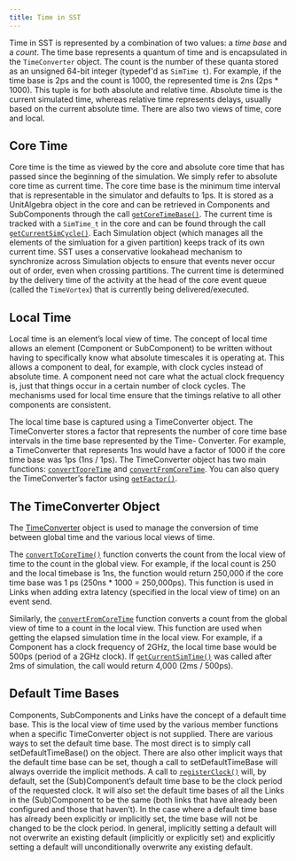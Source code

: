 ```yaml
---
title: Time in SST
---
```

<!---
SAND202X-XXXX X
Source: location of source document if any
--->
Time in SST is represented by a combination of two values: a *time base* and a *count*. The time
base represents a quantum of time and is encapsulated in the `TimeConverter` object. The count
is the number of these quanta stored as an unsigned 64-bit integer (typedef'd as `SimTime t`). For
example, if the time base is 2ps and the count is 1000, the represented time is 2ns (2ps * 1000).
This tuple is for both absolute and relative time. Absolute time is the current simulated time,
whereas relative time represents delays, usually based on the current absolute time. There are also
two views of time, core and local.

## Core Time
Core time is the time as viewed by the core and absolute core time that has passed since the beginning
of the simulation. We simply refer to absolute core time as current time. The core time base is
the minimum time interval that is representable in the simulator and defaults to 1ps. It is stored as
a UnitAlgebra object in the core and can be retrieved in Components and SubComponents through
the call [`getCoreTimeBase()`](../../core/component/time/getCoreTimeBase). The current time is tracked 
with a `SimTime_t` in the core and can be found through the call 
[`getCurrentSimCycle()`](../../core/component/time/getCurrentSimCycle).
Each Simulation object (which manages all the elements of the simluation for a given partition)
keeps track of its own current time. SST uses a conservative lookahead mechanism to synchronize
across Simulation objects to ensure that events never occur out of order, even when crossing partitions.
The current time is determined by the delivery time of the activity at
the head of the core event queue (called the `TimeVortex`) that is currently being delivered/executed.

## Local Time
Local time is an element’s local view of time. The concept of local time allows an element (Component
or SubComponent) to be written without having to specifically know what absolute timescales
it is operating at. This allows a component to deal, for example, with clock cycles instead of absolute
time. A component need not care what the actual clock frequency is, just that things occur in
a certain number of clock cycles. The mechanisms used for local time ensure that the timings
relative to all other components are consistent.

The local time base is captured using a TimeConverter object. The TimeConverter stores a factor
that represents the number of core time base intervals in the time base represented by the Time-
Converter. For example, a TimeConverter that represents 1ns would have a factor of 1000 if the
core time base was 1ps (1ns / 1ps). The TimeConverter object has two main functions: 
[`convertTooreTime`](../../core/timeconverter/convertToCoreTime) and 
[`convertFromCoreTime`](../../core/timeconverter/convertFromCoreTime). You can also query the 
TimeConverter’s factor using [`getFactor()`](../../core/timeconverter/getFactor).

## The TimeConverter Object
The [TimeConverter](../../core/timeconverter/class) object is used to manage the conversion of time 
between global time and the various local views of time. 

The [`convertToCoreTime()`](../../core/timeconverter/convertToCoreTime) function converts the 
count from the local view of time to the count in the global view. For
example, if the local count is 250 and the local timebase is 1ns, the function would return 250,000
if the core time base was 1 ps (250ns * 1000 = 250,000ps). This function is used in Links when
adding extra latency (specified in the local view of time) on an event send.

Similarly, the [`convertFromCoreTime`](../../core/timeconverter/convertFromCoreTime) function 
converts a count from the global view of time to a count in the local view. This
function are used when getting the elapsed simulation time in the local view. For example, if a
Component has a clock frequency of 2GHz, the local time base would be 500ps (period of a 2GHz
clock). If [`getCurrentSimTime()`](../../core/component/time/getCurrentSimTime) 
was called after 2ms of simulation, the call would return 4,000 (2ms / 500ps).


## Default Time Bases
Components, SubComponents and Links have the concept of a default time base. This is the
local view of time used by the various member functions when a specific TimeConverter object is
not supplied. There are various ways to set the default time base. The most direct is to simply
call setDefaultTimeBase() on the object. There are also other implicit ways that the default time
base can be set, though a call to setDefaultTimeBase will always override the implicit methods.
A call to [`registerClock()`](../../core/component/time/registerClock) will, by default, set the 
(Sub)Component’s default time base to be the clock period of the requested clock. It will also set the 
default time bases of all the Links in the (Sub)Component to be the same (both links that have already 
been configured and those that haven’t). In the case where a default time base has already been explicitly 
or implicitly set, the time base will not be changed to be the clock period. In general, implicitly setting 
a default will not overwrite an existing default (implicitly or explicitly set) and explicitly setting a 
default will unconditionally overwrite any existing default.